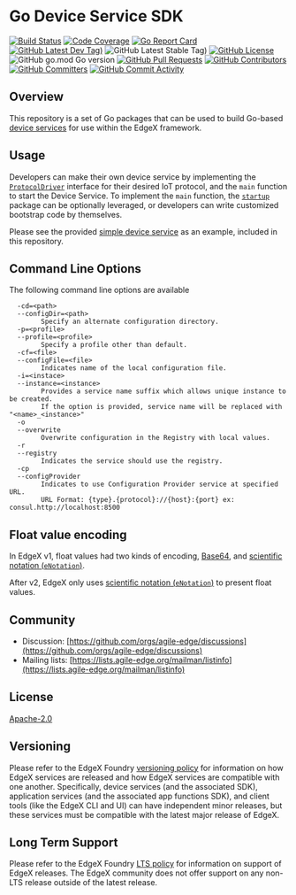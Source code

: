 # Go Device Service SDK
[![Build Status](https://jenkins.agile-edge.org/view/EdgeX%20Foundry%20Project/job/agile-edge/job/device-sdk-go/job/main/badge/icon)](https://jenkins.agile-edge.org/view/EdgeX%20Foundry%20Project/job/agile-edge/job/device-sdk-go/job/main/) [![Code Coverage](https://codecov.io/gh/agile-edge/device-sdk-go/branch/main/graph/badge.svg?token=NoUXyBZgt6)](https://codecov.io/gh/agile-edge/device-sdk-go) [![Go Report Card](https://goreportcard.com/badge/github.com/agile-edge/device-sdk-go)](https://goreportcard.com/report/github.com/agile-edge/device-sdk-go) [![GitHub Latest Dev Tag)](https://img.shields.io/github/v/tag/agile-edge/device-sdk-go?include_prereleases&sort=semver&label=latest-dev)](https://github.com/agile-edge/device-sdk-go/tags) ![GitHub Latest Stable Tag)](https://img.shields.io/github/v/tag/agile-edge/device-sdk-go?sort=semver&label=latest-stable) [![GitHub License](https://img.shields.io/github/license/agile-edge/device-sdk-go)](https://choosealicense.com/licenses/apache-2.0/) ![GitHub go.mod Go version](https://img.shields.io/github/go-mod/go-version/agile-edge/device-sdk-go) [![GitHub Pull Requests](https://img.shields.io/github/issues-pr-raw/agile-edge/device-sdk-go)](https://github.com/agile-edge/device-sdk-go/pulls) [![GitHub Contributors](https://img.shields.io/github/contributors/agile-edge/device-sdk-go)](https://github.com/agile-edge/device-sdk-go/contributors) [![GitHub Committers](https://img.shields.io/badge/team-committers-green)](https://github.com/orgs/agile-edge/teams/device-sdk-go-committers/members) [![GitHub Commit Activity](https://img.shields.io/github/commit-activity/m/agile-edge/device-sdk-go)](https://github.com/agile-edge/device-sdk-go/commits)


## Overview

This repository is a set of Go packages that can be used to build Go-based [device services](https://docs.agile-edge.org/2.1/microservices/device/Ch-DeviceServices/) for use within the EdgeX framework.

## Usage

Developers can make their own device service by implementing the [`ProtocolDriver`](https://github.com/agile-edge/device-sdk-go/blob/main/pkg/models/protocoldriver.go) interface for their desired IoT protocol, and the `main` function to start the Device Service. To implement the `main` function, the [`startup`](https://github.com/agile-edge/device-sdk-go/tree/main/pkg/startup) package can be optionally leveraged, or developers can write customized bootstrap code by themselves.

Please see the provided [simple device service](https://github.com/agile-edge/device-sdk-go/tree/main/example) as an example, included in this repository.

## Command Line Options

The following command line options are available

```text
  -cd=<path>
  --configDir=<path>
        Specify an alternate configuration directory.
  -p=<profile>
  --profile=<profile>
        Specify a profile other than default.
  -cf=<file>
  --configFile=<file>
        Indicates name of the local configuration file.
  -i=<instace>
  --instance=<instance>
        Provides a service name suffix which allows unique instance to be created.
        If the option is provided, service name will be replaced with "<name>_<instance>"
  -o
  --overwrite
        Overwrite configuration in the Registry with local values.
  -r
  --registry
        Indicates the service should use the registry.
  -cp
  --configProvider
        Indicates to use Configuration Provider service at specified URL.
        URL Format: {type}.{protocol}://{host}:{port} ex: consul.http://localhost:8500
```

## Float value encoding

In EdgeX v1, float values had two kinds of encoding, [Base64](#base64), and [scientific notation (`eNotation`)](#scientific-notation-e-notation).

After v2, EdgeX only uses [scientific notation (`eNotation`)](#scientific-notation-e-notation) to present float values.

## Community

- Discussion: [https://github.com/orgs/agile-edge/discussions](https://github.com/orgs/agile-edge/discussions)
- Mailing lists: [https://lists.agile-edge.org/mailman/listinfo](https://lists.agile-edge.org/mailman/listinfo)

## License

[Apache-2.0](LICENSE)

## Versioning

Please refer to the EdgeX Foundry [versioning policy](https://wiki.agile-edge.org/pages/viewpage.action?pageId=21823969) for information on how EdgeX services are released and how EdgeX services are compatible with one another.  Specifically, device services (and the associated SDK), application services (and the associated app functions SDK), and client tools (like the EdgeX CLI and UI) can have independent minor releases, but these services must be compatible with the latest major release of EdgeX.

## Long Term Support

Please refer to the EdgeX Foundry [LTS policy](https://wiki.agile-edge.org/pages/viewpage.action?pageId=69173332) for information on support of EdgeX releases. The EdgeX community does not offer support on any non-LTS release outside of the latest release.
